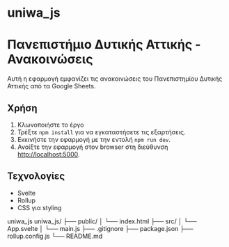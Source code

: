 # uniwa_js

# Πανεπιστήμιο Δυτικής Αττικής - Ανακοινώσεις

Αυτή η εφαρμογή εμφανίζει τις ανακοινώσεις του Πανεπιστημίου Δυτικής Αττικής από τα Google Sheets.

## Χρήση

1. Κλωνοποιήστε το έργο
2. Τρέξτε `npm install` για να εγκαταστήσετε τις εξαρτήσεις.
3. Εκκινήστε την εφαρμογή με την εντολή `npm run dev`.
4. Ανοίξτε την εφαρμογή στον browser στη διεύθυνση [http://localhost:5000](http://localhost:5000).

## Τεχνολογίες

- Svelte
- Rollup
- CSS για styling



uniwa_js
uniwa_js/
├── public/
│   └── index.html
├── src/
│   └── App.svelte
│   └── main.js
├── .gitignore
├── package.json
├── rollup.config.js
└── README.md